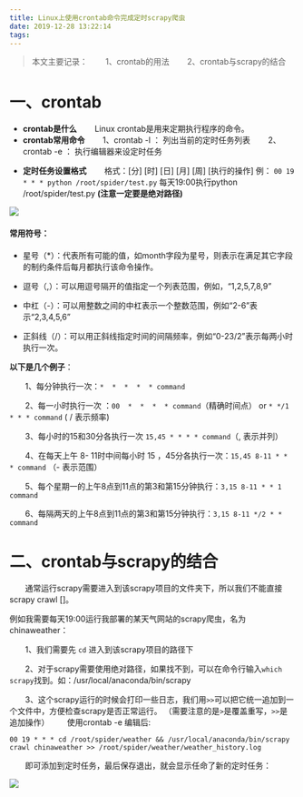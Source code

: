 ```yaml
---
title: Linux上使用crontab命令完成定时scrapy爬虫
date: 2019-12-28 13:22:14
tags:
---
```

>本文主要记录： 
> &#160; &#160; &#160; &#160;1、crontab的用法
> &#160; &#160; &#160; &#160;2、crontab与scrapy的结合
# 一、crontab
* **crontab是什么**
&#160; &#160; &#160; &#160;Linux crontab是用来定期执行程序的命令。
* **crontab常用命令**
&#160; &#160; &#160; &#160;1、crontab -l ： 列出当前的定时任务列表
&#160; &#160; &#160; &#160;2、crontab -e ： 执行编辑器来设定时任务
<!-- more -->
* **定时任务设置格式**
&#160; &#160; &#160; &#160;格式：[分]  [时]  [日]  [月]  [周] [执行的操作]
例：
`00 19 * * * python /root/spider/test.py` 
每天19:00执行python /root/spider/test.py  **(注意一定要是绝对路径)**

![](/linux_crontab/1.png)
#### 常用符号：
- 星号（*）：代表所有可能的值，如month字段为星号，则表示在满足其它字段的制约条件后每月都执行该命令操作。

- 逗号（,）：可以用逗号隔开的值指定一个列表范围，例如，“1,2,5,7,8,9”

- 中杠（-）：可以用整数之间的中杠表示一个整数范围，例如“2-6”表示“2,3,4,5,6”

- 正斜线（/）：可以用正斜线指定时间的间隔频率，例如“0-23/2”表示每两小时执行一次。

**以下是几个例子**：

&#160; &#160; &#160; &#160;1、每分钟执行一次：`*  *  *  *  * command`

&#160; &#160; &#160; &#160;2、每一小时执行一次 ：`00  *  *  *  * command`（精确时间点） or `* */1 * * * command` (  /   表示频率)

&#160; &#160; &#160; &#160;3、每小时的15和30分各执行一次 `15,45 * * * * command`（, 表示并列）

&#160; &#160; &#160; &#160;4、在每天上午 8- 11时中间每小时 15 ，45分各执行一次：`15,45 8-11 * * * command` （- 表示范围）

&#160; &#160; &#160; &#160;5、每个星期一的上午8点到11点的第3和第15分钟执行：`3,15 8-11 * * 1 command`

&#160; &#160; &#160; &#160;6、每隔两天的上午8点到11点的第3和第15分钟执行：`3,15 8-11 */2 * * command`


# 二、crontab与scrapy的结合
&#160; &#160; &#160; &#160;通常运行scrapy需要进入到该scrapy项目的文件夹下，所以我们不能直接scrapy crawl []。

例如我需要每天19:00运行我部署的某天气网站的scrapy爬虫，名为chinaweather：

&#160; &#160; &#160; &#160;1、我们需要先 `cd` 进入到该scrapy项目的路径下

&#160; &#160; &#160; &#160;2、对于scrapy需要使用绝对路径，如果找不到，可以在命令行输入`which scrapy`找到。如：/usr/local/anaconda/bin/scrapy

&#160; &#160; &#160; &#160;3、这个scrapy运行的时候会打印一些日志，我们用`>>`可以把它统一追加到一个文件中，方便检查scrapy是否正常运行。 （需要注意的是`>`是覆盖重写，`>>`是追加操作）
&#160; &#160; &#160; &#160;使用crontab -e 编辑后:
```
00 19 * * * cd /root/spider/weather && /usr/local/anaconda/bin/scrapy crawl chinaweather >> /root/spider/weather/weather_history.log
```

&#160; &#160; &#160; &#160;即可添加到定时任务，最后保存退出，就会显示任命了新的定时任务：

![](/linux_crontab/2.png)



